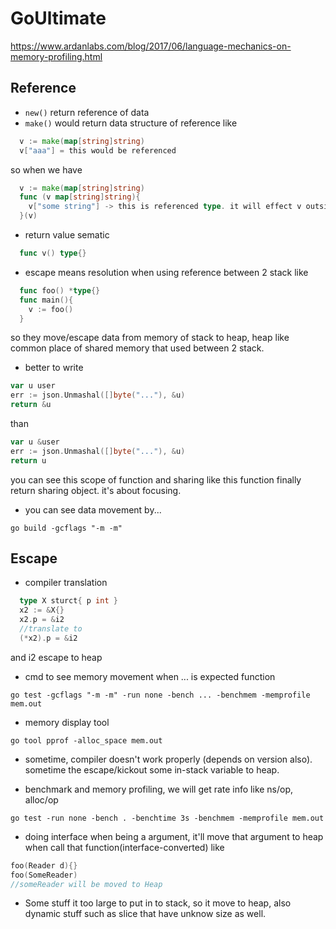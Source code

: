 # GoUltimate
https://www.ardanlabs.com/blog/2017/06/language-mechanics-on-memory-profiling.html
## Reference
- `new()` return reference of data
- `make()` would return data structure of reference like
```go
  v := make(map[string]string)
  v["aaa"] = this would be referenced
```
so when we have
```go
  v := make(map[string]string)
  func (v map[string]string){
    v["some string"] -> this is referenced type. it will effect v outside this function
  }(v)
```

- return value sematic
```go
  func v() type{}
```
- escape means resolution when using reference between 2 stack like
```go
  func foo() *type{}
  func main(){
    v := foo()
  }
```
so they move/escape data from memory of stack to heap, heap like common place of shared memory that used between 2 stack.

- better to write
```go
var u user
err := json.Unmashal([]byte("..."), &u)
return &u
```
than
```go
var u &user
err := json.Unmashal([]byte("..."), &u)
return u
```
you can see this scope of function and sharing like this function finally return sharing object. it's about focusing.

- you can see data movement by...
```shell
go build -gcflags "-m -m"
```

## Escape
- compiler translation
```go 
  type X sturct{ p int }
  x2 := &X{}
  x2.p = &i2
  //translate to
  (*x2).p = &i2
```
and i2 escape to heap

- cmd to see memory movement when ... is expected function
```
go test -gcflags "-m -m" -run none -bench ... -benchmem -memprofile mem.out
```
- memory display tool
```
go tool pprof -alloc_space mem.out
```
- sometime, compiler doesn't work properly (depends on version also). sometime the escape/kickout some in-stack variable to heap.

- benchmark and memory profiling, we will get rate info like ns/op, alloc/op
```
go test -run none -bench . -benchtime 3s -benchmem -memprofile mem.out
```
- doing interface when being a argument, it'll move that argument to heap when call that function(interface-converted) like
```go
foo(Reader d){}
foo(SomeReader)
//someReader will be moved to Heap
```
- Some stuff it too large to put in to stack, so it move to heap, also dynamic stuff such as slice that have unknow size as well.
